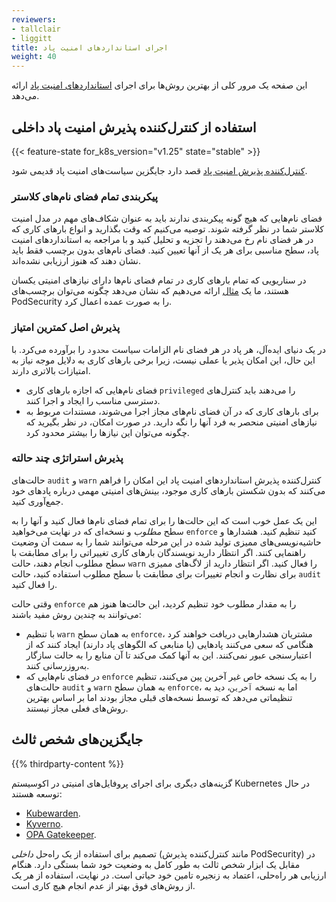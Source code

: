 ```yaml
---
reviewers:
- tallclair
- liggitt
title: اجرای استانداردهای امنیت پاد
weight: 40
---
```


<!-- overview -->

این صفحه یک مرور کلی از بهترین روش‌ها برای اجرای
[استانداردهای امنیت پاد](/docs/concepts/security/pod-security-standards) ارائه می‌دهد.

<!-- body -->

## استفاده از کنترل‌کننده پذیرش امنیت پاد داخلی

{{< feature-state for_k8s_version="v1.25" state="stable" >}}

[کنترل‌کننده پذیرش امنیت پاد](/docs/reference/access-authn-authz/admission-controllers/#podsecurity)
قصد دارد جایگزین سیاست‌های امنیت پاد قدیمی شود.

### پیکربندی تمام فضای نام‌های کلاستر

فضای نام‌هایی که هیچ گونه پیکربندی ندارند باید به عنوان شکاف‌های مهم در مدل امنیت کلاستر شما در نظر گرفته شوند. توصیه می‌کنیم که وقت بگذارید و انواع بارهای کاری که در هر فضای نام رخ می‌دهند را تجزیه و تحلیل کنید و با مراجعه به استانداردهای امنیت پاد، سطح مناسبی برای هر یک از آنها تعیین کنید. فضای نام‌های بدون برچسب فقط باید نشان دهند که هنوز ارزیابی نشده‌اند.

در سناریویی که تمام بارهای کاری در تمام فضای نام‌ها دارای نیازهای امنیتی یکسان هستند،
ما یک [مثال](/docs/tasks/configure-pod-container/enforce-standards-namespace-labels/#applying-to-all-namespaces)
ارائه می‌دهیم که نشان می‌دهد چگونه می‌توان برچسب‌های PodSecurity را به صورت عمده اعمال کرد.

### پذیرش اصل کمترین امتیاز

در یک دنیای ایده‌آل، هر پاد در هر فضای نام الزامات سیاست `محدود` را برآورده می‌کرد. با این حال، این امکان پذیر یا عملی نیست، زیرا برخی بارهای کاری به دلایل موجه نیاز به امتیازات بالاتری دارند.

- فضای نام‌هایی که اجازه بارهای کاری `privileged` را می‌دهند باید کنترل‌های دسترسی مناسب را ایجاد و اجرا کنند.
- برای بارهای کاری که در آن فضای نام‌های مجاز اجرا می‌شوند، مستندات مربوط به نیازهای امنیتی منحصر به فرد آنها را نگه دارید. در صورت امکان، در نظر بگیرید که چگونه می‌توان این نیازها را بیشتر محدود کرد.

### پذیرش استراتژی چند حالته

حالت‌های `audit` و `warn` کنترل‌کننده پذیرش استانداردهای امنیت پاد این امکان را فراهم می‌کنند که بدون شکستن بارهای کاری موجود، بینش‌های امنیتی مهمی درباره پادهای خود جمع‌آوری کنید.

این یک عمل خوب است که این حالت‌ها را برای تمام فضای نام‌ها فعال کنید و آنها را به سطح _مطلوب_ و نسخه‌ای که در نهایت می‌خواهید `enforce` کنید تنظیم کنید. هشدارها و حاشیه‌نویسی‌های ممیزی تولید شده در این مرحله می‌توانند شما را به سمت آن وضعیت راهنمایی کنند. اگر انتظار دارید نویسندگان بارهای کاری تغییراتی را برای مطابقت با سطح مطلوب انجام دهند، حالت `warn` را فعال کنید. اگر انتظار دارید از لاگ‌های ممیزی برای نظارت و انجام تغییرات برای مطابقت با سطح مطلوب استفاده کنید، حالت `audit` را فعال کنید.

وقتی حالت `enforce` را به مقدار مطلوب خود تنظیم کردید، این حالت‌ها هنوز هم می‌توانند به چندین روش مفید باشند:

- با تنظیم `warn` به همان سطح `enforce`، مشتریان هشدارهایی دریافت خواهند کرد هنگامی که سعی می‌کنند پادهایی (یا منابعی که الگوهای پاد دارند) ایجاد کنند که از اعتبارسنجی عبور نمی‌کنند. این به آنها کمک می‌کند تا آن منابع را به حالت سازگار به‌روزرسانی کنند.
- در فضای نام‌هایی که `enforce` را به یک نسخه خاص غیر آخرین پین می‌کنند، تنظیم حالت‌های `audit` و `warn` به همان سطح `enforce`، اما به نسخه `آخرین`، دید به تنظیماتی می‌دهد که توسط نسخه‌های قبلی مجاز بودند اما بر اساس بهترین روش‌های فعلی مجاز نیستند.

## جایگزین‌های شخص ثالث

{{% thirdparty-content %}}

گزینه‌های دیگری برای اجرای پروفایل‌های امنیتی در اکوسیستم Kubernetes در حال توسعه هستند:

- [Kubewarden](https://github.com/kubewarden).
- [Kyverno](https://kyverno.io/policies/).
- [OPA Gatekeeper](https://github.com/open-policy-agent/gatekeeper).

تصمیم برای استفاده از یک راه‌حل _داخلی_ (مانند کنترل‌کننده پذیرش PodSecurity) در مقابل یک ابزار شخص ثالث به طور کامل به وضعیت خود شما بستگی دارد. هنگام ارزیابی هر راه‌حلی، اعتماد به زنجیره تامین خود حیاتی است. در نهایت، استفاده از _هر_ یک از روش‌های فوق بهتر از عدم انجام هیچ کاری است.
